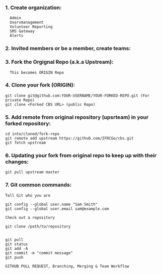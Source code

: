 ### 1. Create organization:
    
      Admin
      Uservmanagement
      Volunteer Reporting
      SMS Gateway
      Alerts

    

### 2. Invited members or be a member, create teams: 

    

### 3. Fork the Orgignal Repo (a.k.a Upstream):

      This becomes ORIGIN Repo
    
### 4. Clone your fork (ORIGIN):

    git clone git@github.com:YOUR-USERNAME/YOUR-FORKED-REPO.git (For private Repo)
    git clone <Forked CBS URL> (public Repo)

### 5. Add remote from original repository (upsrteam) in your forked repository: 

    cd into/cloned/fork-repo
    git remote add upstream https://github.com/IFRCGo/cbs.git
    git fetch upstream

### 6. Updating your fork from original repo to keep up with their changes:

    git pull upstream master

### 7. Git common commands:

    Tell Git who you are
    
    git config --global user.name "Sam Smith"
    git config --global user.email sam@example.com

    Check out a repository
    
    git clone /path/to/repository
    
    
    git pull
    git status
    git add -A
    git commit -m "commit message"
    git push
    
    GITHUB PULL REQUEST, Branching, Merging & Team Workflow

